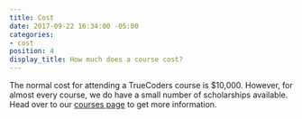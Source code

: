 ```yaml
---
title: Cost
date: 2017-09-22 16:34:00 -05:00
categories:
- cost
position: 4
display_title: How much does a course cost?
---
```


The normal cost for attending a TrueCoders course is $10,000. However, for almost every course, we do have a small number of scholarships available. Head over to our [courses page](/courses) to get more information.